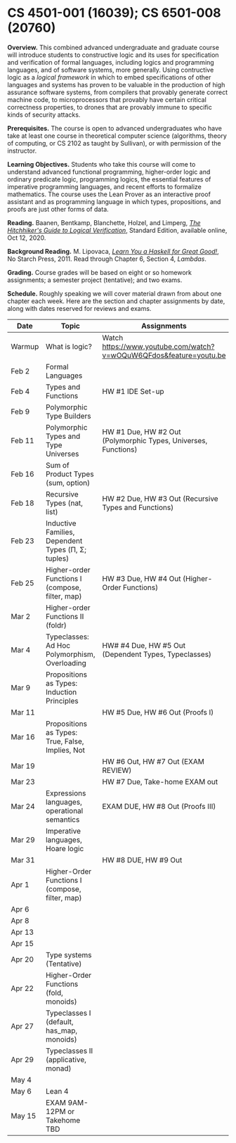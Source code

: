 

# CS 4501-001 (16039); CS 6501-008 (20760)

**Overview.** This combined advanced undergraduate and graduate course will introduce students to constructive logic and its uses for specification and verification of formal languages, including logics and programming languages, and of software systems, more generally. Using contructive logic as a *logical framework* in which to embed specifications of other languages and systems has proven to be valuable in the production of high assurance software systems,  from compilers that provably generate correct machine code, to microprocessors that provably have certain critical correctness properties, to drones that are provably immune to specific kinds of security attacks. 

**Prerequisites.** The course is open to advanced undergraduates who have take at least one course in theoretical computer science (algorithms, theory of computing, or CS 2102 as taught by Sullivan), or with permission of the instructor. 

**Learning Objectives.** Students who take this course will come to understand advanced functional programming, higher-order logic and ordinary predicate logic, programming logics, the essential features of imperative programming languages, and recent efforts to formalize mathematics. The course uses the Lean Prover as an interactive proof assistant and as programming language in which types, propositions, and proofs are just other forms of data.  

**Reading.** Baanen, Bentkamp, Blanchette, Holzel, and Limperg, [*The Hitchhiker's Guide to Logical Verification*](https://github.com/blanchette/logical_verification_2020/blob/master/hitchhikers_guide.pdf), Standard Edition, available online, Oct 12, 2020.

**Background Reading.** M. Lipovaca, [*Learn You a Haskell for Great Good!*](http://learnyouahaskell.com), No Starch Press, 2011. Read through Chapter 6, Section 4, *Lambdas*.

**Grading.** Course grades will be based on eight or so homework assignments; a semester project (tentative); and two exams. 

**Schedule.** Roughly speaking we will cover material drawn from about one chapter each week. Here are the section and chapter assignments by date, along with dates reserved for reviews and exams.


Date   | Topic  |  Assignments                                  |
------ | ------ | ------------                                  |
Warmup | What is logic?                                         | Watch https://www.youtube.com/watch?v=wOQuW6QFdos&feature=youtu.be
Feb 2  | Formal Languages                                       | 
Feb 4  | Types and Functions                                    | HW #1 IDE Set-up
Feb 9  | Polymorphic Type Builders                              |
Feb 11 | Polymorphic Types and Type Universes                   | HW #1 Due, HW #2 Out (Polymorphic Types, Universes, Functions) 
Feb 16 | Sum of Product Types (sum, option)                     | 
Feb 18 | Recursive Types (nat, list)                            | HW #2 Due, HW #3 Out (Recursive Types and Functions)
Feb 23 | Inductive Families, Dependent Types (Π, Σ; tuples)     | 
Feb 25 | Higher-order Functions I (compose, filter, map)        | HW #3 Due, HW #4 Out (Higher-Order Functions)
Mar 2  | Higher-order Functions II (foldr)                      | 
Mar 4  | Typeclasses: Ad Hoc Polymorphism, Overloading          | HW# #4 Due, HW #5 Out (Dependent Types, Typeclasses)
Mar 9  | Propositions as Types: Induction Principles            | 
Mar 11 |                                                        | HW #5 Due, HW #6 Out (Proofs I)
Mar 16 | Propositions as Types: True, False, Implies, Not                                                      |  
Mar 19 |                                                        | HW #6 Out, HW #7 Out (EXAM REVIEW) 
Mar 23 |                                                        | HW #7 Due, Take-home EXAM out
Mar 24 | Expressions languages, operational semantics           | EXAM DUE, HW #8 Out (Proofs III) 
Mar 29 | Imperative languages, Hoare logic                      | 
Mar 31 |                                                        | HW #8 DUE, HW #9 Out
Apr 1  |   Higher-Order Functions I (compose, filter, map)                                                     | 
Apr 6  |                                                        |
Apr 8  |                                                        | 
Apr 13 |                                                        |
Apr 15 |                                                        | 
Apr 20 | Type systems  (Tentative)                              |
Apr 22 | Higher-Order Functions (fold, monoids)                                                       | 
Apr 27 | Typeclasses I (default, has_map, monoids)                                                      |
Apr 29 | Typeclasses II (applicative, monad)                                                      | 
May 4  |                                                        |
May 6  |  Lean 4                                                | 
May 15 | EXAM 9AM-12PM or Takehome TBD                          |

